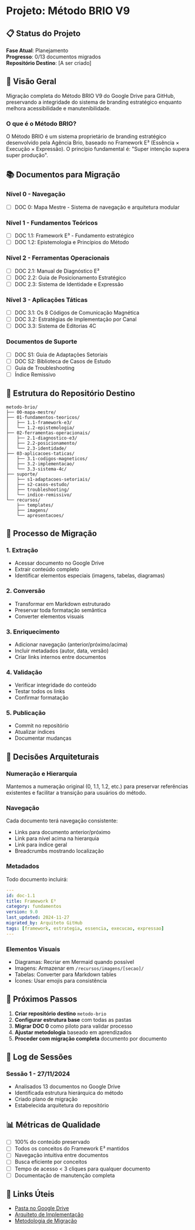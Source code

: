 # Projeto: Método BRIO V9

## 📋 Status do Projeto

**Fase Atual**: Planejamento  
**Progresso**: 0/13 documentos migrados  
**Repositório Destino**: [A ser criado]

## 🎯 Visão Geral

Migração completa do Método BRIO V9 do Google Drive para GitHub, preservando a integridade do sistema de branding estratégico enquanto melhora acessibilidade e manutenibilidade.

### O que é o Método BRIO?

O Método BRIO é um sistema proprietário de branding estratégico desenvolvido pela Agência Brio, baseado no Framework E³ (Essência × Execução × Expressão). O princípio fundamental é: "Super intenção supera super produção".

## 📚 Documentos para Migração

### Nível 0 - Navegação
- [ ] DOC 0: Mapa Mestre - Sistema de navegação e arquitetura modular

### Nível 1 - Fundamentos Teóricos
- [ ] DOC 1.1: Framework E³ - Fundamento estratégico
- [ ] DOC 1.2: Epistemologia e Princípios do Método

### Nível 2 - Ferramentas Operacionais
- [ ] DOC 2.1: Manual de Diagnóstico E³
- [ ] DOC 2.2: Guia de Posicionamento Estratégico
- [ ] DOC 2.3: Sistema de Identidade e Expressão

### Nível 3 - Aplicações Táticas
- [ ] DOC 3.1: Os 8 Códigos de Comunicação Magnética
- [ ] DOC 3.2: Estratégias de Implementação por Canal
- [ ] DOC 3.3: Sistema de Editorias 4C

### Documentos de Suporte
- [ ] DOC S1: Guia de Adaptações Setoriais
- [ ] DOC S2: Biblioteca de Casos de Estudo
- [ ] Guia de Troubleshooting
- [ ] Índice Remissivo

## 📂 Estrutura do Repositório Destino

```
metodo-brio/
├── 00-mapa-mestre/
├── 01-fundamentos-teoricos/
│   ├── 1.1-framework-e3/
│   └── 1.2-epistemologia/
├── 02-ferramentas-operacionais/
│   ├── 2.1-diagnostico-e3/
│   ├── 2.2-posicionamento/
│   └── 2.3-identidade/
├── 03-aplicacoes-taticas/
│   ├── 3.1-codigos-magneticos/
│   ├── 3.2-implementacao/
│   └── 3.3-sistema-4c/
├── suporte/
│   ├── s1-adaptacoes-setoriais/
│   ├── s2-casos-estudo/
│   ├── troubleshooting/
│   └── indice-remissivo/
└── recursos/
    ├── templates/
    ├── imagens/
    └── apresentacoes/
```

## 🔄 Processo de Migração

### 1. Extração
- Acessar documento no Google Drive
- Extrair conteúdo completo
- Identificar elementos especiais (imagens, tabelas, diagramas)

### 2. Conversão
- Transformar em Markdown estruturado
- Preservar toda formatação semântica
- Converter elementos visuais

### 3. Enriquecimento
- Adicionar navegação (anterior/próximo/acima)
- Incluir metadados (autor, data, versão)
- Criar links internos entre documentos

### 4. Validação
- Verificar integridade do conteúdo
- Testar todos os links
- Confirmar formatação

### 5. Publicação
- Commit no repositório
- Atualizar índices
- Documentar mudanças

## 📝 Decisões Arquiteturais

### Numeração e Hierarquia
Mantemos a numeração original (0, 1.1, 1.2, etc.) para preservar referências existentes e facilitar a transição para usuários do método.

### Navegação
Cada documento terá navegação consistente:
- Links para documento anterior/próximo
- Link para nível acima na hierarquia
- Link para índice geral
- Breadcrumbs mostrando localização

### Metadados
Todo documento incluirá:
```yaml
---
id: doc-1.1
title: Framework E³
category: fundamentos
version: 9.0
last_updated: 2024-11-27
migrated_by: Arquiteto GitHub
tags: [framework, estrategia, essencia, execucao, expressao]
---
```

### Elementos Visuais
- Diagramas: Recriar em Mermaid quando possível
- Imagens: Armazenar em `/recursos/imagens/[secao]/`
- Tabelas: Converter para Markdown tables
- Ícones: Usar emojis para consistência

## 🚀 Próximos Passos

1. **Criar repositório destino** `metodo-brio`
2. **Configurar estrutura base** com todas as pastas
3. **Migrar DOC 0** como piloto para validar processo
4. **Ajustar metodologia** baseado em aprendizados
5. **Proceder com migração completa** documento por documento

## 📑 Log de Sessões

### Sessão 1 - 27/11/2024
- Analisados 13 documentos no Google Drive
- Identificada estrutura hierárquica do método
- Criado plano de migração
- Estabelecida arquitetura do repositório

## 📊 Métricas de Qualidade

- [ ] 100% do conteúdo preservado
- [ ] Todos os conceitos do Framework E³ mantidos
- [ ] Navegação intuitiva entre documentos
- [ ] Busca eficiente por conceitos
- [ ] Tempo de acesso < 3 cliques para qualquer documento
- [ ] Documentação de manutenção completa

## 🔗 Links Úteis

- [Pasta no Google Drive](https://drive.google.com/drive/folders/1J0dnjuE83uhw-7qM9jNnSM3FsP4QbX2Y)
- [Arquiteto de Implementação](../../README.md)
- [Metodologia de Migração](../../knowledge-base/methodology/README.md)